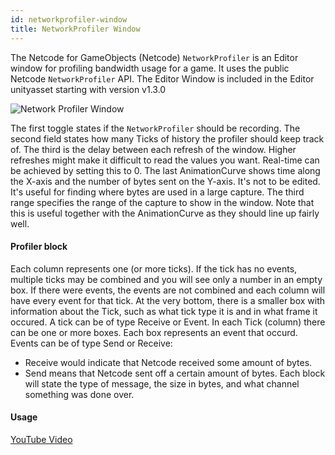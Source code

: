 ```yaml
---
id: networkprofiler-window
title: NetworkProfiler Window
---
```


The Netcode for GameObjects (Netcode) `NetworkProfiler` is an Editor window for profiling bandwidth usage for a game. It uses the public Netcode `NetworkProfiler` API. The Editor Window is included in the Editor unityasset starting with version v1.3.0

![Network Profiler Window](https://i.imgur.com/VwTLPGB.png)

The first toggle states if the `NetworkProfiler` should be recording. The second field states how many Ticks of history the profiler should keep track of. The third is the delay between each refresh of the window. Higher refreshes might make it difficult to read the values you want. Real-time can be achieved by setting this to 0. The last AnimationCurve shows time along the X-axis and the number of bytes sent on the Y-axis. It's not to be edited. It's useful for finding where bytes are used in a large capture. The third range specifies the range of the capture to show in the window. Note that this is useful together with the AnimationCurve as they should line up fairly well.


#### Profiler block
Each column represents one (or more ticks). If the tick has no events, multiple ticks may be combined and you will see only a number in an empty box. If there were events, the events are not combined and each column will have every event for that tick. At the very bottom, there is a smaller box with information about the Tick, such as what tick type it is and in what frame it occured. A tick can be of type Receive or Event. In each Tick (column) there can be one or more boxes. Each box represents an event that occurd. Events can be of type Send or Receive:
 
- Receive would indicate that  Netcode received some amount of bytes. 
- Send means that Netcode sent off a certain amount of bytes. Each block will state the type of message, the size in bytes, and what channel something was done over.

#### Usage
[YouTube Video](https://youtu.be/-icRrZGg6r8)
